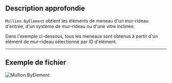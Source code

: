 ## Description approfondie
`Mullion.ByElement` obtient les éléments de meneau d'un mur-rideau d'entrée, d'un système de mur-rideau ou d'une vitre inclinée.

Dans l'exemple ci-dessous, tous les meneaux sont obtenus à partir d'un élément de mur-rideau sélectionné par ID d'élément.
___
## Exemple de fichier

![Mullion.ByElement](./Revit.Elements.Mullion.ByElement_img.jpg)
